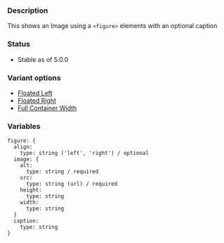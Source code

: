 ### Description
This shows an Image using a `<figure>` elements with an optional caption

### Status
* Stable as of 5.0.0

### Variant options
* [Floated Left](/?p=atoms-figure-left)
* [Floated Right](/?p=atoms-figure-right)
* [Full Container Width](/?p=atoms-figure-full)


### Variables
~~~
figure: {
  align:
    type: string ('left', 'right') / optional
  image: {
    alt:
      type: string / required
    src:
      type: string (url) / required
    height:
      type: string
    width:
      type: string
  }
  caption:
    type: string
}
~~~
